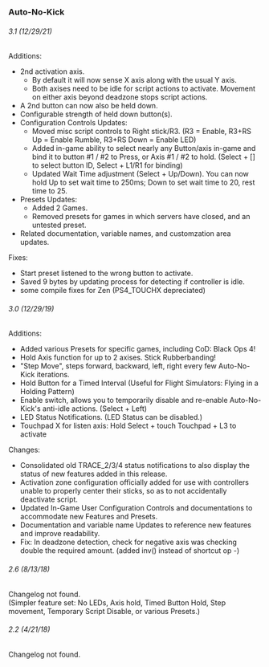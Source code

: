 ### Auto-No-Kick

###### 3.1 (12/29/21)

Additions:
- 2nd activation axis. 
	- By default it will now sense X axis along with the usual Y axis. 
	- Both axises need to be idle for script actions to activate. Movement on either axis beyond deadzone stops script actions.
- A 2nd button can now also be held down.
- Configurable strength of held down button(s).
- Configuration Controls Updates:
	- Moved misc script controls to Right stick/R3. (R3 = Enable, R3+RS Up = Enable Rumble, R3+RS Down = Enable LED)
	- Added in-game ability to select nearly any Button/axis in-game and bind it to button #1 / #2 to Press, or Axis #1 / #2 to hold. (Select + [] to select button ID, Select + L1/R1 for binding)
	- Updated Wait Time adjustment (Select + Up/Down). You can now hold Up to set wait time to 250ms; Down to set wait time to 20, rest time to 25.
- Presets Updates:
	- Added 2 Games.
	- Removed presets for games in which servers have closed, and an untested preset.
- Related documentation, variable names, and customzation area updates.

Fixes: 
- Start preset listened to the wrong button to activate.
- Saved 9 bytes by updating process for detecting if controller is idle.
- some compile fixes for Zen (PS4_TOUCHX depreciated)


###### 3.0 (12/29/19)

Additions:
 - Added various Presets for specific games, including CoD: Black Ops 4!
 - Hold Axis function for up to 2 axises. Stick Rubberbanding!
 - "Step Move", steps forward, backward, left, right every few Auto-No-Kick iterations.
 - Hold Button for a Timed Interval (Useful for Flight Simulators: Flying in a Holding Pattern)
 - Enable switch, allows you to temporarily disable and re-enable Auto-No-Kick's anti-idle actions. (Select + Left)
 - LED Status Notifications. (LED Status can be disabled.)
 - Touchpad X for listen axis: Hold Select + touch Touchpad + L3 to activate
 
Changes:
 - Consolidated old TRACE_2/3/4 status notifications to also display the status of new features added in this release.
 - Activation zone configuration officially added for use with controllers unable to properly center their sticks, so as to not accidentally deactivate script.
 - Updated In-Game User Configuration Controls and documentations to accommodate new Features and Presets.
 - Documentation and variable name Updates to reference new features and improve readability.
 - Fix: In deadzone detection, check for negative axis was checking double the required amount. (added inv() instead of shortcut op -)
 
###### 2.6 (8/13/18)
Changelog not found.  
(Simpler feature set: No LEDs, Axis hold, Timed Button Hold, Step movement, Temporary Script Disable, or various Presets.)

###### 2.2 (4/21/18)
Changelog not found.
